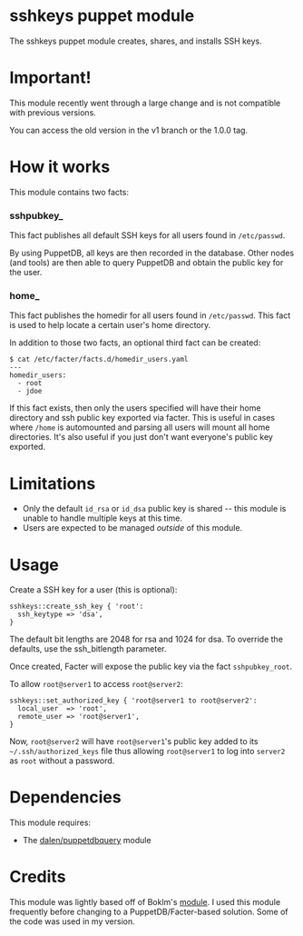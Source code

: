 sshkeys puppet module
=====================

The sshkeys puppet module creates, shares, and installs SSH keys.

Important!
==========

This module recently went through a large change and is not compatible with previous versions.

You can access the old version in the v1 branch or the 1.0.0 tag.

How it works
============

This module contains two facts:

### sshpubkey_

This fact publishes all default SSH keys for all users found in `/etc/passwd`.

By using PuppetDB, all keys are then recorded in the database. Other nodes (and tools) are then able to query PuppetDB and obtain the public key for the user.

### home_

This fact publishes the homedir for all users found in `/etc/passwd`. This fact is used to help locate a certain user's home directory.

In addition to those two facts, an optional third fact can be created:

```shell
$ cat /etc/facter/facts.d/homedir_users.yaml
---
homedir_users:
  - root
  - jdoe
```

If this fact exists, then only the users specified will have their home directory and ssh public key exported via facter. This is useful in cases where `/home` is automounted and parsing all users will mount all home directories. It's also useful if you just don't want everyone's public key exported.

Limitations
===========

* Only the default `id_rsa` or `id_dsa` public key is shared -- this module is unable to handle multiple keys at this time.
* Users are expected to be managed _outside_ of this module.

Usage
=====

Create a SSH key for a user (this is optional):

```puppet
sshkeys::create_ssh_key { 'root':
  ssh_keytype => 'dsa',
}
```

The default bit lengths are 2048 for rsa and 1024 for dsa.  To override the defaults, use the ssh_bitlength parameter.

Once created, Facter will expose the public key via the fact `sshpubkey_root`.

To allow `root@server1` to access `root@server2`:

```puppet
sshkeys::set_authorized_key { 'root@server1 to root@server2':
  local_user  => 'root',
  remote_user => 'root@server1',
}
```

Now, `root@server2` will have `root@server1`'s public key added to its `~/.ssh/authorized_keys` file thus allowing `root@server1` to log into `server2` as `root` without a password.

Dependencies
============

This module requires:

  * The [dalen/puppetdbquery](https://github.com/dalen/puppet-puppetdbquery) module

Credits
=======

This module was lightly based off of Boklm's [module](https://github.com/boklm/puppet-sshkeys). I used this module frequently before changing to a PuppetDB/Facter-based solution. Some of the code was used in my version.
